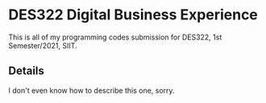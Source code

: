 # DES322 Digital Business Experience
This is all of my programming codes submission for DES322, 1st Semester/2021, SIIT.

## Details
I don't even know how to describe this one, sorry.